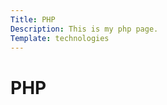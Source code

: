 ```yaml
---
Title: PHP
Description: This is my php page.
Template: technologies
---
```


PHP
==========================